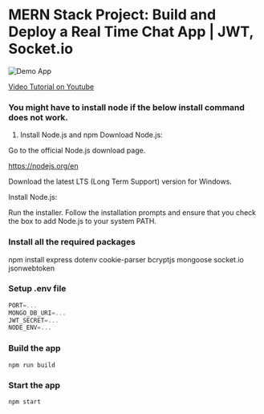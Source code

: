 # MERN Stack Project: Build and Deploy a Real Time Chat App | JWT, Socket.io

![Demo App](https://i.ibb.co/fXmZdnz/Screenshot-10.png)

[Video Tutorial on Youtube](https://youtu.be/HwCqsOis894)

### You might have to install node if the below install command does not work. 

1. Install Node.js and npm
Download Node.js:

Go to the official Node.js download page.

https://nodejs.org/en

Download the latest LTS (Long Term Support) version for Windows.

Install Node.js:

Run the installer.
Follow the installation prompts and ensure that you check the box to add Node.js to your system PATH.

### Install all the required packages 

npm install express dotenv cookie-parser bcryptjs mongoose socket.io jsonwebtoken

### Setup .env file

```js
PORT=...
MONGO_DB_URI=...
JWT_SECRET=...
NODE_ENV=...
```

### Build the app

```shell
npm run build
```

### Start the app

```shell
npm start
```
